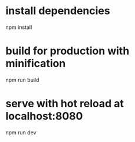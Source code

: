 # install dependencies
npm install

# build for production with minification
npm run build

# serve with hot reload at localhost:8080
npm run dev
